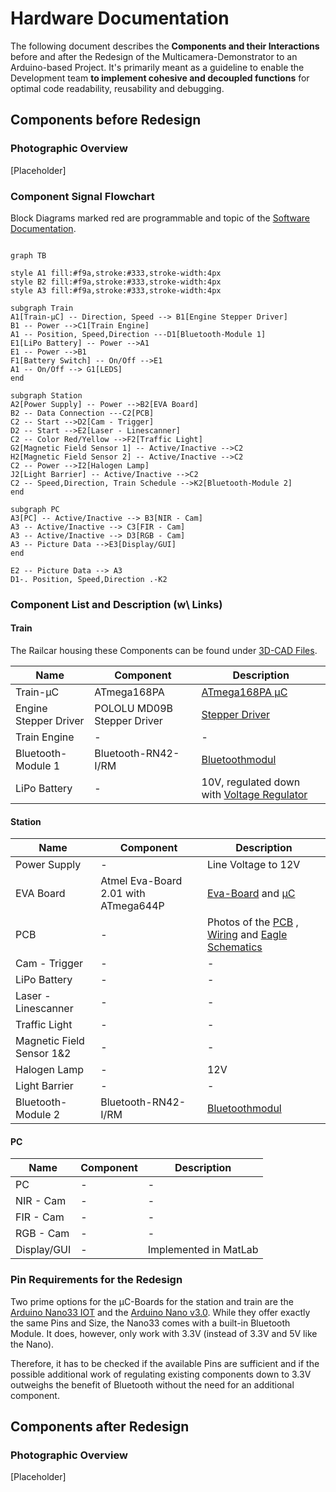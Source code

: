 
# Hardware Documentation

The following document describes the **Components and their Interactions**  before and after the Redesign of the Multicamera-Demonstrator to an Arduino-based Project. It's primarily meant as a guideline to enable the Development team **to implement cohesive and decoupled functions** for optimal code readability, reusability and debugging.

## Components before Redesign
### Photographic Overview
[Placeholder]
### Component Signal Flowchart

Block Diagrams marked red are programmable and topic of the [Software Documentation](https://gitlab.tu-ilmenau.de/FakMB/QBV/systems/legocity/legocity/tree/master/Software%20Documentation).
```mermaid

graph TB

style A1 fill:#f9a,stroke:#333,stroke-width:4px
style B2 fill:#f9a,stroke:#333,stroke-width:4px
style A3 fill:#f9a,stroke:#333,stroke-width:4px

subgraph Train
A1[Train-µC] -- Direction, Speed --> B1[Engine Stepper Driver]
B1 -- Power -->C1[Train Engine]
A1 -- Position, Speed,Direction ---D1[Bluetooth-Module 1]
E1[LiPo Battery] -- Power -->A1
E1 -- Power -->B1
F1[Battery Switch] -- On/Off -->E1
A1 -- On/Off --> G1[LEDS]
end

subgraph Station
A2[Power Supply] -- Power -->B2[EVA Board]
B2 -- Data Connection ---C2[PCB]
C2 -- Start -->D2[Cam - Trigger]
D2 -- Start -->E2[Laser - Linescanner]
C2 -- Color Red/Yellow -->F2[Traffic Light]
G2[Magnetic Field Sensor 1] -- Active/Inactive -->C2
H2[Magnetic Field Sensor 2] -- Active/Inactive -->C2
C2 -- Power -->I2[Halogen Lamp]
J2[Light Barrier] -- Active/Inactive -->C2
C2 -- Speed,Direction, Train Schedule -->K2[Bluetooth-Module 2]
end

subgraph PC
A3[PC] -- Active/Inactive --> B3[NIR - Cam]
A3 -- Active/Inactive --> C3[FIR - Cam]
A3 -- Active/Inactive --> D3[RGB - Cam]
A3 -- Picture Data -->E3[Display/GUI]
end

E2 -- Picture Data --> A3
D1-. Position, Speed,Direction .-K2

```
### Component List and Description (w\ Links)
#### Train
The Railcar housing these Components can be found under [3D-CAD Files](https://gitlab.tu-ilmenau.de/FakMB/QBV/systems/legocity/railroad-engine-3d-cad.git).

| Name  | Component | Description |
| ------------- | ------------- | ------------- |
| Train-µC  | ATmega168PA  | [ATmega168PA µC](Datasheets/ATmega168PA_Datasheet.pdf)|
| Engine Stepper Driver  | POLOLU MD09B Stepper Driver  | [Stepper Driver](Datasheets/Pololu_Driver.pdf)  |
| Train Engine  | -  | -  |
| Bluetooth-Module 1  | Bluetooth-RN42-I/RM  | [Bluetoothmodul](Datasheets/RN42.pdf)  |
| LiPo Battery  | -  | 10V, regulated down with [Voltage Regulator](Datasheets/lm2937.pdf)    |

#### Station

| Name  | Component | Description |
| ------------- | ------------- | ------------- |
| Power Supply  | -  | Line Voltage to 12V  |
| EVA Board  | Atmel Eva-Board 2.01 with ATmega644P  | [Eva-Board](Datasheets/Atmel_Eva_Board.pdf) and [µC](ATmega644P)  |
| PCB  | -  |Photos of the [PCB](PCB%20Layout) , [Wiring](Wiring) and [Eagle Schematics](https://gitlab.tu-ilmenau.de/FakMB/QBV/systems/legocity/pcb-designs.git)  |
| Cam - Trigger  | -  | -  |
| LiPo Battery  | -  | -  |
| Laser - Linescanner  | -  | -  |
| Traffic Light  | -  | -  |
| Magnetic Field Sensor 1&2  | -  | -  |
| Halogen Lamp  | -  | 12V  |
| Light Barrier  | -  | -  |
| Bluetooth-Module 2  | Bluetooth-RN42-I/RM  | [Bluetoothmodul](Datasheets/RN42.pdf)  |

#### PC
| Name  | Component | Description |
| ------------- | ------------- | ------------- |
| PC  | -  | -  |
| NIR - Cam  | -  | -  |
| FIR - Cam  | -  | -  |
| RGB - Cam  | -  | -  |
| Display/GUI  | -  | Implemented in MatLab  |

### Pin Requirements for the Redesign

Two prime options for the µC-Boards for the station and train are the [Arduino Nano33 IOT](https://store.arduino.cc/nano-33-iot) and the [Arduino Nano v3.0](https://store.arduino.cc/arduino-nano).  While they offer exactly the same Pins and Size, the Nano33 comes with a built-in Bluetooth Module. It does, however, only work with 3.3V (instead of 3.3V and 5V like the Nano).

Therefore, it has to be checked if the available Pins are sufficient and if the possible additional work of regulating existing components down to 3.3V outweighs the benefit of Bluetooth without the need for an additional component.




## Components after Redesign
### Photographic Overview
[Placeholder]
